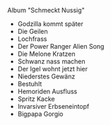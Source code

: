 Album "Schmeckt Nussig"

* Godzilla kommt später
* Die Geilen
* Lochfrass
* Der Power Ranger Alien Song
* Die Melone Kratzen
* Schwanz nass machen
* Der Igel wohnt jetzt hier
* Niederstes Gewänz
* Bestuhlt
* Hemoriden Ausfluss
* Spritz Kacke
* Invarsiver Erbseneintopf
* Bigpapa Gorgio
